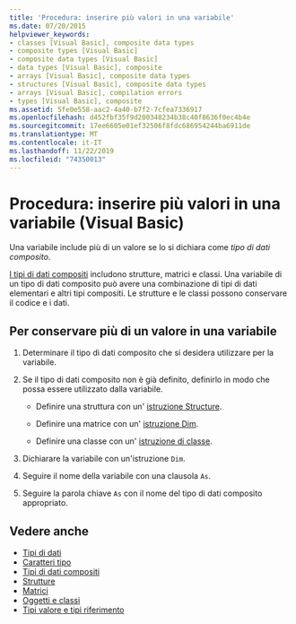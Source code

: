 ```yaml
---
title: 'Procedura: inserire più valori in una variabile'
ms.date: 07/20/2015
helpviewer_keywords:
- classes [Visual Basic], composite data types
- composite types [Visual Basic]
- composite data types [Visual Basic]
- data types [Visual Basic], composite
- arrays [Visual Basic], composite data types
- structures [Visual Basic], composite data types
- arrays [Visual Basic], compilation errors
- types [Visual Basic], composite
ms.assetid: 5fe0e558-aac2-4a40-b7f2-7cfea7336917
ms.openlocfilehash: d452fbf35f9d200348234b38c40f8636f0ec4b4e
ms.sourcegitcommit: 17ee6605e01ef32506f8fdc686954244ba6911de
ms.translationtype: MT
ms.contentlocale: it-IT
ms.lasthandoff: 11/22/2019
ms.locfileid: "74350013"
---
```

# <a name="how-to-hold-more-than-one-value-in-a-variable-visual-basic"></a>Procedura: inserire più valori in una variabile (Visual Basic)

Una variabile include più di un valore se lo si dichiara come *tipo di dati composito*.

[I tipi di dati compositi](../../../../visual-basic/programming-guide/language-features/data-types/composite-data-types.md) includono strutture, matrici e classi. Una variabile di un tipo di dati composito può avere una combinazione di tipi di dati elementari e altri tipi compositi. Le strutture e le classi possono conservare il codice e i dati.

## <a name="to-hold-more-than-one-value-in-a-variable"></a>Per conservare più di un valore in una variabile

1. Determinare il tipo di dati composito che si desidera utilizzare per la variabile.

2. Se il tipo di dati composito non è già definito, definirlo in modo che possa essere utilizzato dalla variabile.

    - Definire una struttura con un' [istruzione Structure](../../../../visual-basic/language-reference/statements/structure-statement.md).

    - Definire una matrice con un' [istruzione Dim](../../../../visual-basic/language-reference/statements/dim-statement.md).

    - Definire una classe con un' [istruzione di classe](../../../../visual-basic/language-reference/statements/class-statement.md).

3. Dichiarare la variabile con un'istruzione `Dim`.

4. Seguire il nome della variabile con una clausola `As`.

5. Seguire la parola chiave `As` con il nome del tipo di dati composito appropriato.

## <a name="see-also"></a>Vedere anche

- [Tipi di dati](../../../../visual-basic/language-reference/data-types/index.md)
- [Caratteri tipo](../../../../visual-basic/programming-guide/language-features/data-types/type-characters.md)
- [Tipi di dati compositi](../../../../visual-basic/programming-guide/language-features/data-types/composite-data-types.md)
- [Strutture](../../../../visual-basic/programming-guide/language-features/data-types/structures.md)
- [Matrici](../../../../visual-basic/programming-guide/language-features/arrays/index.md)
- [Oggetti e classi](../../../../visual-basic/programming-guide/language-features/objects-and-classes/index.md)
- [Tipi valore e tipi riferimento](../../../../visual-basic/programming-guide/language-features/data-types/value-types-and-reference-types.md)
